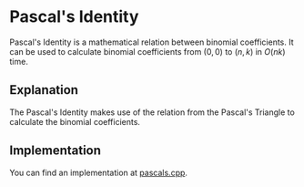# Pascal's Identity

Pascal's Identity is a mathematical relation between binomial coefficients. It can be used to calculate binomial coefficients from $(0, 0)$ to $(n, k)$ in $O(nk)$ time.

## Explanation

The Pascal's Identity makes use of the relation from the Pascal's Triangle to calculate the binomial coefficients.

## Implementation

You can find an implementation at [pascals.cpp](./pascals.cpp).
